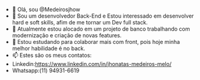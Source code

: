 - 👋 Olá, sou @Medeirosjhow
- 👀 Sou um desenvolvedor Back-End e Estou interessado em desenvolver hard e soft skills, afim de me tornar um Dev full stack.
- 🌱 Atualmente estou alocado em um projeto de banco trabalhando com modernização e criação de novas features.
- 💞️ Estou estudando para colaborar mais com front, pois hoje minha melhor habilidade é no back.
- 📫 Estes são os meus contatos:
- <i class="fab fa-linkedin"></i>Linkedin:https://www.linkedin.com/in/jhonatas-medeiros-melo/
- <i class="fab fa-whatsapp-square"></i>
Whatsapp:(11) 94931-6619
